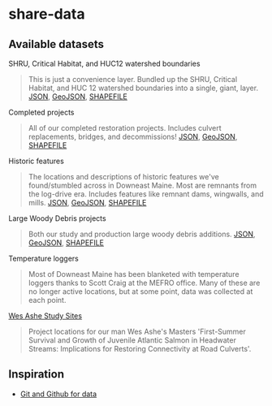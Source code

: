 share-data
==========

Available datasets
------------------

SHRU, Critical Habitat, and HUC12 watershed boundaries
> This is just a convenience layer. Bundled up the SHRU, Critical Habitat, and HUC 12 watershed boundaries into a single, giant, layer. [JSON](http://jacques.cartodb.com/api/v2/sql?q=SELECT%20*%20FROM%20boundaries), [GeoJSON](http://jacques.cartodb.com/api/v2/sql?q=SELECT%20*%20FROM%20boundaries&format=geojson), [SHAPEFILE](http://jacques.cartodb.com/api/v2/sql?q=SELECT%20*%20FROM%20boundaries&format=shp)

Completed projects
> All of our completed restoration projects. Includes culvert replacements, bridges, and decommissions! [JSON](http://jacques.cartodb.com/api/v2/sql?q=SELECT%20*%20FROM%20crossings), [GeoJSON](http://jacques.cartodb.com/api/v2/sql?q=SELECT%20*%20FROM%20crossings&format=geojson), [SHAPEFILE](http://jacques.cartodb.com/api/v2/sql?q=SELECT%20*%20FROM%20crossings&format=shp)

Historic features
> The locations and descriptions of historic features we've found/stumbled across in Downeast Maine. Most are remnants from the log-drive era. Includes features like remnant dams, wingwalls, and mills. [JSON](http://jacques.cartodb.com/api/v2/sql?q=SELECT%20*%20FROM%20historic), [GeoJSON](http://jacques.cartodb.com/api/v2/sql?format=geojson&q=SELECT%20*%20FROM%20historic), [SHAPEFILE](http://jacques.cartodb.com/api/v2/sql?format=shp&q=SELECT%20*%20FROM%20historic)

Large Woody Debris projects
> Both our study and production large woody debris additions. [JSON](http://jacques.cartodb.com/api/v2/sql?q=SELECT%20*%20FROM%20lwd), [GeoJSON](http://jacques.cartodb.com/api/v2/sql?q=SELECT%20*%20FROM%20lwd&format=geojson), [SHAPEFILE](http://jacques.cartodb.com/api/v2/sql?q=SELECT%20*%20FROM%20lwd&format=shp)

Temperature loggers
> Most of Downeast Maine has been blanketed with temperature loggers thanks to Scott Craig at the MEFRO office. Many of these are no longer active locations, but at some point, data was collected at each point.

[Wes Ashe Study Sites](https://github.com/salmonhabitat/share-data/blob/master/data/wesAsheStudySites.geojson)
> Project locations for our man Wes Ashe's Masters 'First-Summer Survival and Growth of Juvenile Atlantic Salmon in Headwater Streams: Implications for Restoring Connectivity at Road Culverts'.


Inspiration
-----------

- [Git and Github for data](http://blog.okfn.org/2013/07/02/git-and-github-for-data/)
